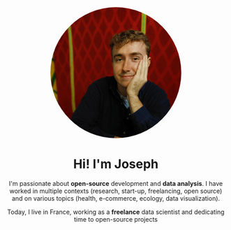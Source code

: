 <center><img src="img/joseph.png" alt="Circular Image" style="width: 300px; height: 300px; border-radius: 50%; object-fit: cover; "></center>

<center>

# Hi! I'm Joseph

I'm passionate about **open-source** development and **data analysis**. I have worked in multiple contexts (research, start-up, freelancing, open source) and on various topics (health, e-commerce, ecology, data visualization).

Today, I live in France, working as a **freelance** data scientist and dedicating time to open-source projects

</center>
